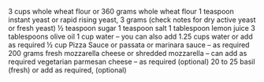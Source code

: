 3 cups whole wheat flour or 360 grams whole wheat flour
1 teaspoon instant yeast or rapid rising yeast, 3 grams (check notes for dry active yeast or fresh yeast)
½ teaspoon sugar
1 teaspoon salt
1 tablespoon lemon juice
3 tablespoons olive oil
1 cup water – you can also add 1.25 cups water or add as required
½ cup Pizza Sauce or passata or marinara sauce – as required
200 grams fresh mozzarella cheese or shredded mozzarella – can add as required
vegetarian parmesan cheese – as required (optional)
20 to 25 basil (fresh) or add as required, (optional)